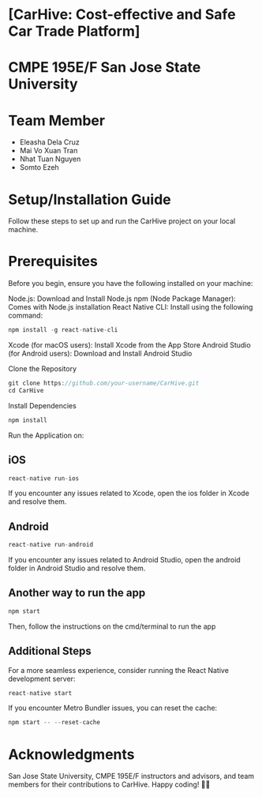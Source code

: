 # [CarHive: Cost-effective and Safe Car Trade Platform]

# CMPE 195E/F San Jose State University

# Team Member
- Eleasha Dela Cruz
- Mai Vo Xuan Tran
- Nhat Tuan Nguyen
- Somto Ezeh

# Setup/Installation Guide
Follow these steps to set up and run the CarHive project on your local machine.

# Prerequisites
Before you begin, ensure you have the following installed on your machine:

Node.js: Download and Install Node.js
npm (Node Package Manager): Comes with Node.js installation
React Native CLI: Install using the following command:

```javascript
npm install -g react-native-cli
```

Xcode (for macOS users): Install Xcode from the App Store
Android Studio (for Android users): Download and Install Android Studio

Clone the Repository
```javascript
git clone https://github.com/your-username/CarHive.git
cd CarHive
```

Install Dependencies
```javascript
npm install
```

Run the Application on:
## iOS
```javascript
react-native run-ios
```
If you encounter any issues related to Xcode, open the ios folder in Xcode and resolve them.

## Android
```javascript
react-native run-android
```
If you encounter any issues related to Android Studio, open the android folder in Android Studio and resolve them.

## Another way to run the app
```javascript
npm start
```
Then, follow the instructions on the cmd/terminal to run the app

## Additional Steps
For a more seamless experience, consider running the React Native development server:
```javascript
react-native start
```

If you encounter Metro Bundler issues, you can reset the cache:
```javascript
npm start -- --reset-cache
```

# Acknowledgments
San Jose State University, CMPE 195E/F instructors and advisors, and team members for their contributions to CarHive.
Happy coding! 🚗✨
